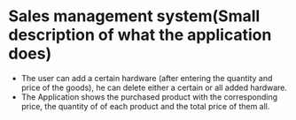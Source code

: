 # Sales management system(Small description of what the application does)
* The user can add a certain hardware (after entering the quantity and price of the goods), he can delete either a certain or all added hardware. 
* The Application shows the purchased product with the corresponding price,  the quantity of of each product and the total price of them all.
